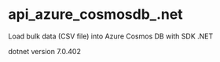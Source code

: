 # api_azure_cosmosdb_.net
Load bulk data (CSV file) into Azure Cosmos DB with SDK .NET

dotnet version 7.0.402
